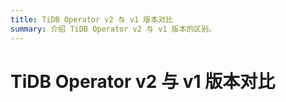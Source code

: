 ```yaml
---
title: TiDB Operator v2 与 v1 版本对比
summary: 介绍 TiDB Operator v2 与 v1 版本的区别。
---
```


# TiDB Operator v2 与 v1 版本对比
